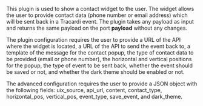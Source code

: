 This plugin is used to show a contact widget to the user. The widget allows the user to provide contact data (phone number or email address) which will be sent back in a Tracardi event. The plugin takes any payload as input and returns the same payload on the port **payload** without any changes. 

The plugin configuration requires the user to provide a URL of the API where the widget is located, a URL of the API to send the event back to, a template of the message for the contact popup, the type of contact data to be provided (email or phone number), the horizontal and vertical positions for the popup, the type of event to be sent back, whether the event should be saved or not, and whether the dark theme should be enabled or not. 

The advanced configuration requires the user to provide a JSON object with the following fields: uix_source, api_url, content, contact_type, horizontal_pos, vertical_pos, event_type, save_event, and dark_theme.